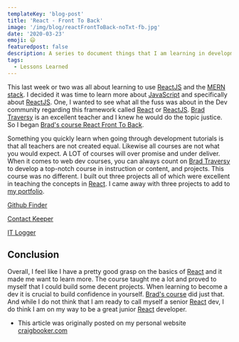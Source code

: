 ```yaml
---
templateKey: 'blog-post'
title: 'React - Front To Back'
image: '/img/blog/reactFrontToBack-noTxt-fb.jpg'
date: '2020-03-23'
emoji: 😃
featuredpost: false
description: A series to document things that I am learning in development.
tags:
  - Lessons Learned
---
```


This last week or two was all about learning to use [ReactJS](https://reactjs.org/) and the [MERN stack](https://mern.js.org/). I decided it was time to learn more about [JavaScript](https://js.org/) and specifically about [ReactJS](https://reactjs.org/). One, I wanted to see what all the fuss was about in the Dev community regarding this framework called [React](https://reactjs.org/) or [ReactJS](https://reactjs.org/). [Brad Traversy](https://www.traversymedia.com/) is an excellent teacher and I knew he would do the topic justice. So I began [Brad's course React Front To Back](https://www.udemy.com/course/modern-react-front-to-back/).

Something you quickly learn when going through development tutorials is that all teachers are not created equal. Likewise all courses are not what you would expect. A LOT of courses will over promise and under deliver. When it comes to web dev courses, you can always count on [Brad Traversy](https://www.traversymedia.com/) to develop a top-notch course in instruction or content, and projects. This course was no different. I built out three projects all of which were excellent in teaching the concepts in [React](https://reactjs.org/). I came away with three projects to add to [my portfolio](https://www.craigbooker.com/portfolio).

[Github Finder](https://githubfinder0243.netlify.com/)

[Contact Keeper](https://fast-plains-63589.herokuapp.com/)

[IT Logger](https://github.com/craigbooker/it-logger)

## Conclusion

Overall, I feel like I have a pretty good grasp on the basics of [React](https://reactjs.org/) and it made me want to learn more. The course taught me a lot and proved to myself that I could build some decent projects. When learning to become a dev it is crucial to build confidence in yourself. [Brad's course](https://www.udemy.com/course/modern-react-front-to-back/) did just that. And while I do not think that I am ready to call myself a senior [React](https://reactjs.org/) dev, I do think I am on my way to be a great junior [React](https://reactjs.org/) developer.

* This article was originally posted on my personal website [craigbooker.com]()
